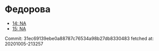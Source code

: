 # Федорова
- [14: NA](14.md)
- [15: NA](15.md)

Commit: 31ec69139ebe0a88787c76534a98b27db8330483
 fetched at: 20201005-213257
